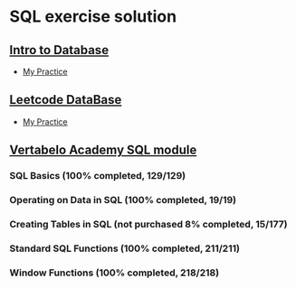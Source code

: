 # SQL exercise solution

## [Intro to Database](https://lagunita.stanford.edu/courses/Engineering/db/2014_1/about)
* [My Practice]()

## [Leetcode DataBase](https://leetcode.com/problemset/database/)
* [My Practice](https://leetcode.com/problemset/database/)

## [Vertabelo Academy SQL module](https://academy.vertabelo.com/)

### SQL Basics (100% completed, 129/129)

### Operating on Data in SQL (100% completed, 19/19)

### Creating Tables in SQL (not purchased 8% completed, 15/177)

### Standard SQL Functions (100% completed, 211/211)

### Window Functions (100% completed, 218/218)